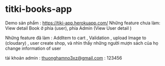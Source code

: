 # titki-books-app
Demo sản phẩm : https://tiki-app.herokuapp.com/
Những feature chưa làm: View detail Book ở phía (user), phía Admin (View User detail )

Những feature đã làm : AddItem to cart ,
                          Validation ,
                          upload Image to (cloudary) ,
                          user create shop, và nhìn thấy những người mượn sách của họ 
                          change information of user
                         
tài khoản admin : thuonghamno3xz@gmail.com
                : 123456
